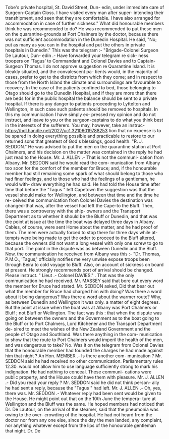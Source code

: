 Tobe's private hospital, St. David Street, Dun- edin, under immediate care of Surgeon-Captain Closs. I have visited every man after super- intending their transhipment, and seen that they are comfortable. I have also arranged for accommodation in case of further sickness." What did honourable members think he was recommended to do? He was recommended to put these men on the quarantine-grounds at Port Chalmers by the doctor, because there was not sufficient accommodation in the Dunedin Hospital. He said, "No; put as many as you can in the hospital and put the others in private hospitals in Dunedin." This was the telegram :- "Brigade-Colonel Surgeon De Lautour, Dun- edin .- Have forwarded your telegram re sick- ness troopers on 'Tagus' to Commandant and Colonel Davies and to Captain-Surgeon Thomas. I do not approve suggestion re Quarantine Island. It is bleakly situated, and the convalescent pa- tients would, in the majority of cases, prefer to get to the districts from which they come; and in respect to those from the North Island the climate and surroundings are favourable to recovery. In the case of the patients confined to bed, those belonging to Otago should go to the Dunedin Hospital, and if they are more than there are beds for in the public hospital the balance should be sent to a private hospital. If there is any danger to patients proceeding to Lyttelton and Wellington, in such case such patients should be removed to hospitals. In this my communication I have simply ex- pressed my opinion and do not instruct, and leave to you or the surgeon-captains to do what you think best in the interests of the sufferers. You may, however, take an instruc- https://hdl.handle.net/2027/uc1.32106019788253 tion that no expense is to be spared in doing everything possible and practicable to restore to our returned sons that greatest of God's blessings, good health. "R. J. SEDDON." He was advised to put the men on the quarantine station at Port Chalmers, and his decision on the matter was contained in the reply he had just read to the House. Mr. J. ALLEN .- That is not the communi- cation from Albany. Mr. SEDDON said he would read the com- munication from Albany too soon for the comfort of the member for Bruce; and, if the honourable member had still remaining some spark of what should belong to those who had finer feelings, and to those who had the feelings of a gentleman, he would with- draw everything he had said. He had told the House time after time that before the "Tagus " left Capetown the suggestion was that the vessel should make for Wellington, and between that time and the time he re- ceived the communication from Colonel Davies the destination was changed-that was, after the vessel had left the Cape-to the Bluff. Then, there was a controversy with the ship- owners and the Transport Department as to whether it should be the Bluff or Dunedin, and that was the point at issue at the time the boat was delayed three days in Albany. Cables, of course, were sent Home about the matter, and he had proof of them. The men were actually forced to stop there for three days while at- tempts were being made to get the order to proceed to the Bluff altered, because the owners did not want a long vessel with only one screw to go to that port. The point in the dispute was as between Dunedin and the Bluff. Now, the communication he received from Albany was this :- "Dr. Thomas, P.M.O., 'Tagus,' officially notifies me very unwise expose troops been through Beira to cold voyage to Bluff. Also, on account of sickness on board at present. He strongly recommends port of arrival should be changed. Please instruct. " Lieut .- Colonel DAVIES." . That was the only communication he had received. Mr. MASSEY said that bore out every word the member for Bruce had stated. Mr. SEDDON asked, Did that bear out what the member for Bruce had charged him with doing? Was there a word about it being dangerous? Was there a word about the warmer route? Why, as between Dunedin and Wellington it was only. a matter of eight degrees. But the point at issue when the boat was at Albany was Port Chalmers or Bluff ; not Bluff or Wellington. The fact was this : that when the dispute was going on between the owners and the Government as to the boat going to the Bluff or to Port Chalmers, Lord Kitchener and the Transport Department de- sired to meet the wishes of the New Zealand Government and the people of Otago and Southland. Was there anything in the com- munication to show that the route to Port Chalmers would imperil the health of the men, and was dangerous to take? No. Was it on the telegram from Colonel Davies that the honourable member had founded the charges he had made against him that night ? An Hon. MEMBER .- Is there another com- munication ? Mr. SEDDON said he had received no other communication. Parliamentary rules 12.30. would not allow him to use language sufficiently strong to mark his indignation. He had nothing to conceal. These communi- cations were public property, and the House could have them with pleasure. Mr. J. ALLEN .- Did you read your reply ? Mr. SEDDON said he did not think person- ally he had sent a reply, because the "Tagus " had left. Mr. J. ALLEN .- Oh, yes, there was. Mr. SEDDON .- Whatever reply had been sent would be given to the House. He might point out that on the 10th June the tempera- ture at Wellington and the Bluff was the same. He hoped members had noticed that Dr. De Lautour, on the arrival of the steamer, said that the pneumonia was owing to the over- crowding of the hospital. He had not heard from the doctor nor from any one else, since the day the men landed, any complaint, nor anything whatever except from the lips of the honourable gentleman that night. Dr. De 
